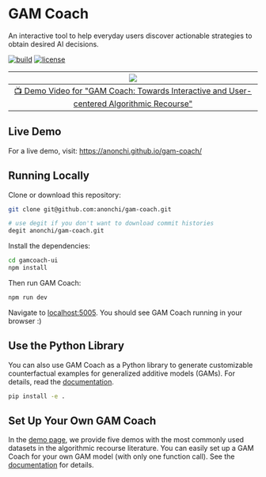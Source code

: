 # GAM Coach

An interactive tool to help everyday users discover actionable strategies to obtain desired AI decisions.

[![build](https://github.com/anonchi/gam-coach/workflows/build/badge.svg)](https://github.com/anonchi/gam-coach/actions)
[![license](https://img.shields.io/pypi/l/gamcoach?color=blue)](https://github.com/anonchi/gam-coach/blob/master/LICENSE)

|<img src='https://i.imgur.com/yOmEBz6.png'>|
|:---:|
|<a href="https://youtu.be/Z2vdqZFKNeg"> 📺 Demo Video for "GAM Coach: Towards Interactive and User-centered Algorithmic Recourse"</a>|

## Live Demo

For a live demo, visit: <https://anonchi.github.io/gam-coach/>

## Running Locally

Clone or download this repository:

```bash
git clone git@github.com:anonchi/gam-coach.git

# use degit if you don't want to download commit histories
degit anonchi/gam-coach.git
```

Install the dependencies:

```bash
cd gamcoach-ui
npm install
```

Then run GAM Coach:

```bash
npm run dev
```

Navigate to [localhost:5005](https://localhost:5005). You should see GAM Coach running in your browser :)

## Use the Python Library

You can also use GAM Coach as a Python library to generate customizable counterfactual examples for generalized additive models (GAMs). For details, read the [documentation](https://anonchi.github.io/gam-coach/docs/gamcoach).

```bash
pip install -e .
```

## Set Up Your Own GAM Coach

In the [demo page](https://anonchi.github.io/gam-coach), we provide five demos with the most commonly used datasets in the algorithmic recourse literature. You can easily set up a GAM Coach for your own GAM model (with only one function call). See the [documentation](https://anonchi.github.io/gam-coach/docs/gamcoach/gamcoach.html#get_model_data) for details.
